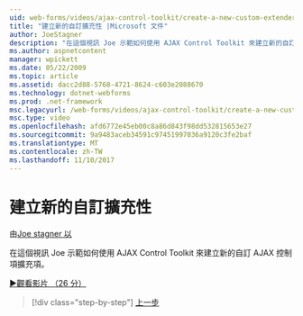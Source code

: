 ```yaml
---
uid: web-forms/videos/ajax-control-toolkit/create-a-new-custom-extender
title: "建立新的自訂擴充性 |Microsoft 文件"
author: JoeStagner
description: "在這個視訊 Joe 示範如何使用 AJAX Control Toolkit 來建立新的自訂 AJAX 控制項擴充項。"
ms.author: aspnetcontent
manager: wpickett
ms.date: 05/22/2009
ms.topic: article
ms.assetid: dacc2d88-5768-4721-8624-c603e2088670
ms.technology: dotnet-webforms
ms.prod: .net-framework
msc.legacyurl: /web-forms/videos/ajax-control-toolkit/create-a-new-custom-extender
msc.type: video
ms.openlocfilehash: afd6772e45eb00c8a86d843f98dd532815653e27
ms.sourcegitcommit: 9a9483aceb34591c97451997036a9120c3fe2baf
ms.translationtype: MT
ms.contentlocale: zh-TW
ms.lasthandoff: 11/10/2017
---
```

<a name="create-a-new-custom-extender"></a>建立新的自訂擴充性
====================
由[Joe stagner 以](https://github.com/JoeStagner)

在這個視訊 Joe 示範如何使用 AJAX Control Toolkit 來建立新的自訂 AJAX 控制項擴充項。

[&#9654;觀看影片 （26 分）](https://channel9.msdn.com/Blogs/ASP-NET-Site-Videos/create-a-new-custom-extender)

>[!div class="step-by-step"]
[上一步](editor-control-custom.md)

